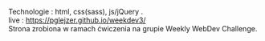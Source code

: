 Technologie : html, css(sass), js/jQuery .
<br>live : https://pglejzer.github.io/weekdev3/
<br>Strona zrobiona w ramach ćwiczenia na grupie Weekly WebDev Challenge.
